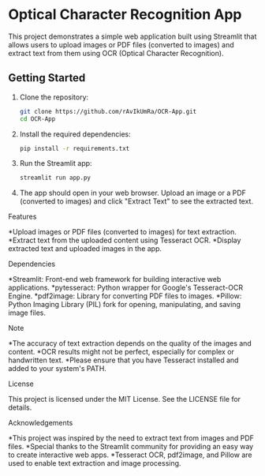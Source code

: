 # Optical Character Recognition App

This project demonstrates a simple web application built using Streamlit that allows users to upload images or PDF files (converted to images) and extract text from them using OCR (Optical Character Recognition).

## Getting Started

1. Clone the repository:

   ```bash
   git clone https://github.com/rAvIkUmRa/OCR-App.git
   cd OCR-App


1. Install the required dependencies:

    ```bash
    pip install -r requirements.txt

2. Run the Streamlit app:

    ```bash
    streamlit run app.py

3. The app should open in your web browser. Upload an image or a PDF (converted to images) and click "Extract    Text" to see the extracted text.


Features

*Upload images or PDF files (converted to images) for text extraction.
*Extract text from the uploaded content using Tesseract OCR.
*Display extracted text and uploaded images in the app.


Dependencies

*Streamlit: Front-end web framework for building interactive web applications.
*pytesseract: Python wrapper for Google's Tesseract-OCR Engine.
*pdf2image: Library for converting PDF files to images.
*Pillow: Python Imaging Library (PIL) fork for opening, manipulating, and saving image files.


Note

*The accuracy of text extraction depends on the quality of the images and content.
*OCR results might not be perfect, especially for complex or handwritten text.
*Please ensure that you have Tesseract installed and added to your system's PATH.


License

This project is licensed under the MIT License. See the LICENSE file for details.


Acknowledgements

*This project was inspired by the need to extract text from images and PDF files.
*Special thanks to the Streamlit community for providing an easy way to create interactive web apps.
*Tesseract OCR, pdf2image, and Pillow are used to enable text extraction and image processing.







